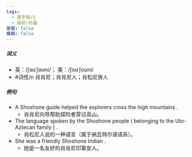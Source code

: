 ```yaml
---
tags:
  - 首字母/S
  - 级别/托福
掌握: false
模糊: false
---
```

##### 词义
- 英：/ʃəʊˈʃəʊni/； 美：/ʃoʊˈʃoʊni/
- #词性/n  肖肖尼；肖肖尼人；肖松尼族人
##### 例句
- A Shoshone guide helped the explorers cross the high mountains .
	- 肖肖尼向导帮助探险者穿过高山。
- The language spoken by the Shoshone people ( belonging to the Uto-Aztecan family ) .
	- 肖松尼人说的一种语言（属于纳瓦特尔语语系）。
- She was a friendly Shoshone Indian .
	- 她是一名友好的肖肖尼印第安人。
